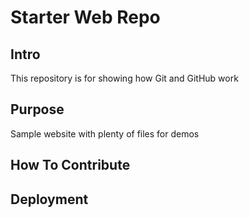 # Starter Web Repo

## Intro

This repository is for showing how Git and GitHub work

## Purpose

Sample website with plenty of files for demos


## How To Contribute

## Deployment